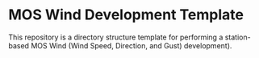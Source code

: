 # MOS Wind Development Template

This repository is a directory structure template for performing a station-based MOS Wind (Wind Speed, Direction, and Gust) development).
